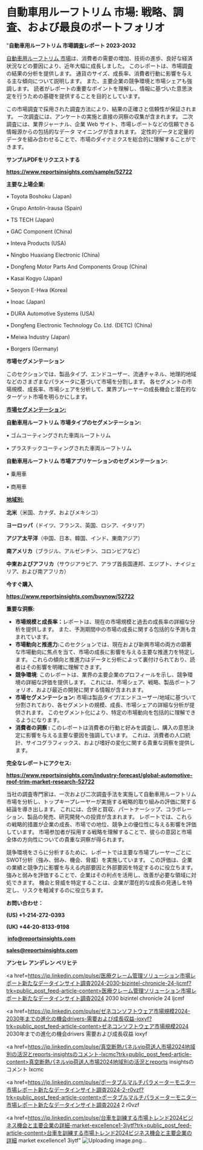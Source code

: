 # 自動車用ルーフトリム 市場: 戦略、調査、および最良のポートフォリオ

"<strong>自動車用ルーフトリム 市場調査レポート 2023-2032</strong>

<a href=https://www.reportsinsights.com/sample/52722>自動車用ルーフトリム 市場</a>は、消費者の需要の増加、技術の進歩、良好な経済状況などの要因により、近年大幅に成長しました。 このレポートは、市場調査の結果の分析を提供します。 通貨のサイズ、成長率、消費者行動に影響を与える主な傾向について説明します。 また、主要企業の競争環境と市場シェアも強調します。 読者がレポートの重要なポイントを理解し、情報に基づいた意思決定を行うための基礎を提供することを目的としています。

この市場調査で採用された調査方法により、結果の正確さと信頼性が保証されます。 一次調査には、アンケートの実施と直接の洞察の収集が含まれます。 二次調査には、業界ジャーナル、企業 Web サイト、市場レポートなどの信頼できる情報源からの包括的なデータ マイニングが含まれます。 定性的データと定量的データを組み合わせることで、市場のダイナミクスを総合的に理解することができます。

<strong><b>サンプルPDFをリクエストする</b></strong>

<a href=https://www.reportsinsights.com/sample/52722><strong><u>https://www.reportsinsights.com/sample/52722</u></strong></a>

<strong>主要な上場企業:</strong>

• Toyota Boshoku (Japan)

• Grupo Antolin-Irausa (Spain)

• TS TECH (Japan)

• GAC Component (China)

• Inteva Products (USA)

• Ningbo Huaxiang Electronic (China)

• Dongfeng Motor Parts And Components Group (China)

• Kasai Kogyo (Japan)

• Seoyon E-Hwa (Korea)

• Inoac (Japan)

• DURA Automotive Systems (USA)

• Dongfeng Electronic Technology Co.  Ltd. (DETC) (China)

• Meiwa Industry (Japan)

• Borgers (Germany)

<strong>市場セグメンテーション</strong>

このセクションでは、製品タイプ、エンドユーザー、流通チャネル、地理的地域などのさまざまなパラメータに基づいて市場を分割します。 各セグメントの市場規模、成長率、市場シェアを分析して、業界プレーヤーの成長機会と潜在的なターゲット市場を明らかにします。

<strong><u>市場セグメンテーション</u></strong><strong><u>:</u></strong>

<strong>自動車用ルーフトリム 市場タイプのセグメンテーション:</strong>

• ゴムコーティングされた車両ルーフトリム

• プラスチックコーティングされた車両ルーフトリム

<strong>自動車用ルーフトリム 市場アプリケーションのセグメンテーション:</strong>

• 乗用車

• 商用車

<strong><u>地域別</u></strong><strong><u>:</u></strong>

<strong>北米</strong>（米国、カナダ、およびメキシコ）

<strong>ヨーロッパ</strong>（ドイツ、フランス、英国、ロシア、イタリア）

<strong>アジア太平洋</strong>（中国、日本、韓国、インド、東南アジア）

<strong>南アメリカ</strong>（ブラジル、アルゼンチン、コロンビアなど）

<strong>中東およびアフリカ</strong>（サウジアラビア、アラブ首長国連邦、エジプト、ナイジェリア、および南アフリカ）

<strong>今すぐ購入</strong>

<a href=https://www.reportsinsights.com/buynow/52722><strong><u>https://www.reportsinsights.com/buynow/52722</u></strong></a>

<strong>重要な洞察:</strong>
<ul>
  <li><strong>市場規模と成長率：</strong>レポートは、現在の市場規模と過去の成長率の詳細な分析を提供します。 また、予測期間中の市場の成長に関する包括的な予測も含まれています。</li>
  <li><strong>市場動向と推進力:</strong>このセクションでは、現在および新興市場の両方の顕著な市場動向に焦点を当て、市場の成長に影響を与える主要な推進力を特定します。 これらの傾向と推進力はデータと分析によって裏付けられており、読者はその影響を明確に理解できます。</li>
  <li><strong>競争環境</strong>: このレポートは、業界の主要企業のプロフィールを示し、競争環境の詳細な評価を提供します。 これには、市場シェア、戦略、製品ポートフォリオ、および最近の開発に関する情報が含まれます。</li>
  <li><strong>市場セグメンテーション: </strong>市場は製品タイプ/エンドユーザー/地域に基づいて分割されており、各セグメントの規模、成長、市場シェアの詳細な分析が提供されます。 このセグメント化により、特定の市場動向を包括的に理解できるようになります。</li>
  <li><strong>消費者の洞察 : </strong>このレポートは消費者の行動と好みを調査し、購入の意思決定に影響を与える主要な要因を強調しています。 これは、消費者の人口統計、サイコグラフィックス、および嗜好の変化に関する貴重な洞察を提供します。</li>
</ul>
<strong>完全なレポートにアクセス:</strong>

<a href=https://www.reportsinsights.com/industry-forecast/global-automotive-roof-trim-market-research-52722><strong><u><b>https://www.reportsinsights.com/industry-forecast/global-automotive-roof-trim-market-research-52722</b></u></strong></a>

当社の調査専門家は、一次および二次調査手法を実施して自動車用ルーフトリム市場を分析し、トップキープレーヤーが実施する戦略的取り組みの評価に関する結論を導き出します。 これには、合併と買収、パートナーシップ、コラボレーション、製品の発売、研究開発への投資が含まれます。 レポートでは、これらの戦略的措置が企業の成長、市場での地位、競争上の優位性に与える影響を評価しています。 市場参加者が採用する戦略を理解することで、彼らの意図と市場全体の方向性についての貴重な洞察が得られます。

競争環境をさらに分析するために、レポートでは主要な市場プレーヤーごとにSWOT分析（強み、弱み、機会、脅威）を実施しています。 この評価は、企業の業績と競争力に影響を与える内部要因と外部要因を特定するのに役立ちます。 強みと弱みを評価することで、企業はその利点を活用し、改善が必要な領域に対処できます。 機会と脅威を特定することは、企業が潜在的な成長の見通しを特定し、リスクを軽減するのに役立ちます。

<strong>お問い合わせ：</strong>

<strong>(US) +1-214-272-0393</strong>

<strong>(UK) +44-20-8133-9198</strong>

<strong> </strong><a href=info@reportsinsights.com><strong><u>info@reportsinsights.com</u></strong></a>

<a href=sales@reportsinsights.com><strong><u>sales@reportsinsights.com</u></strong></a>

<strong>アンセレ アンデレン ベリヒテ</strong>

<a href=https://jp.linkedin.com/pulse/医療クレーム管理ソリューション市場レポート新たなデータインサイト調査2024-2030-bizintel-chronicle-24-ljcmf?trk=public_post_feed-article-content>医療クレーム管理ソリューション市場レポート新たなデータインサイト調査2024 2030 bizintel chronicle 24 ljcmf</a>

<a href=https://jp.linkedin.com/pulse/ゼネコンソフトウェア市場規模2024-2030年までの進化の機会drivers-需要および成長収益-ioxyf?trk=public_post_feed-article-content>ゼネコンソフトウェア市場規模2024 2030年までの進化の機会drivers 需要および成長収益 ioxyf</a>

<a href=https://jp.linkedin.com/pulse/真空断熱パネルvip荷送人市場2024地域別の活況とreports-insightsのコメント-lxcmc?trk=public_post_feed-article-content>真空断熱パネルvip荷送人市場2024地域別の活況とreports insightsのコメント lxcmc</a>

<a href=https://jp.linkedin.com/pulse/ポータブルマルチパラメーターモニター市場レポート新たなデータインサイト調査2024-2-r0vzf?trk=public_post_feed-article-content>ポータブルマルチパラメーターモニター市場レポート新たなデータインサイト調査2024 2 r0vzf</a>

<a href=https://jp.linkedin.com/pulse/台車を訓練する市場トレンド2024ビジネス機会と主要企業の詳細-market-excellence1-3iytf?trk=public_post_feed-article-content>台車を訓練する市場トレンド2024ビジネス機会と主要企業の詳細 market excellence1 3iytf</a>"
![Uploading image.png…]()
